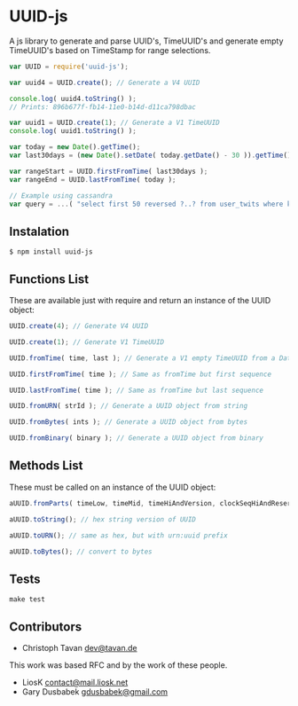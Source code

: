 # UUID-js

A js library to generate and parse UUID's, TimeUUID's and generate empty TimeUUID's based on TimeStamp for range selections.

```javascript
var UUID = require('uuid-js');

var uuid4 = UUID.create(); // Generate a V4 UUID

console.log( uuid4.toString() );
// Prints: 896b677f-fb14-11e0-b14d-d11ca798dbac

var uuid1 = UUID.create(1); // Generate a V1 TimeUUID
console.log( uuid1.toString() );

var today = new Date().getTime();
var last30days = (new Date().setDate( today.getDate() - 30 )).getTime();

var rangeStart = UUID.firstFromTime( last30days );
var rangeEnd = UUID.lastFromTime( today );

// Example using cassandra
var query = ...( "select first 50 reversed ?..? from user_twits where key=?", [ rangeStart, rangeEnd, "patricknegri" ]);
```


## Instalation

```
$ npm install uuid-js
```

## Functions List

These are available just with require and return an instance of the UUID object:

```javascript
UUID.create(4); // Generate V4 UUID

UUID.create(1); // Generate V1 TimeUUID

UUID.fromTime( time, last ); // Generate a V1 empty TimeUUID from a Date object (Ex: new Date().getTime() )

UUID.firstFromTime( time ); // Same as fromTime but first sequence

UUID.lastFromTime( time ); // Same as fromTime but last sequence

UUID.fromURN( strId ); // Generate a UUID object from string

UUID.fromBytes( ints ); // Generate a UUID object from bytes

UUID.fromBinary( binary ); // Generate a UUID object from binary
```

## Methods List

These must be called on an instance of the UUID object:

```javascript
aUUID.fromParts( timeLow, timeMid, timeHiAndVersion, clockSeqHiAndReserved, clockSeqLow, node );

aUUID.toString(); // hex string version of UUID

aUUID.toURN(); // same as hex, but with urn:uuid prefix

aUUID.toBytes(); // convert to bytes
```

## Tests

```
make test
```

## Contributors

  * Christoph Tavan <dev@tavan.de>

This work was based RFC and by the work of these people.

  * LiosK <contact@mail.liosk.net>
  * Gary Dusbabek <gdusbabek@gmail.com>
